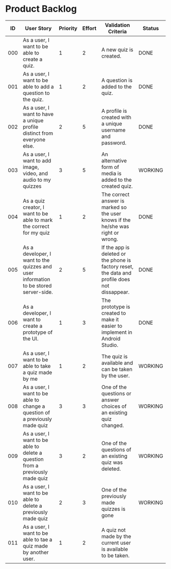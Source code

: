 # Product Backlog

| ID | User Story | Priority | Effort | Validation Criteria | Status |
|----|------------|--------|----------|---------------------|--------|
| 000 | As a user, I want to be able to create a quiz. |	1 |	2 |	A new quiz is created. | DONE |
| 001 | As a user, I want to be able to add a question to the quiz. |	1 |	2 |	A question is added to the quiz. | DONE |
| 002 | As a user, I want to have a unique profile distinct from everyone else. |	2 |	5 |	A profile is created with a unique username and password. | DONE |
| 003 | As a user, I want to add image, video, and audio to my quizzes | 3 | 5 | An alternative form of media is added to the created quiz. | WORKING |
| 004 | As a quiz creator, I want to be able to mark the correct for my quiz |	1	| 2	 | The correct answer is marked so the user knows if the he/she was right or wrong. | DONE |
| 005 | As a developer, I want to the quizzes and user information to be stored server-side. |	2	| 5 |	If the app is deleted or the phone is factory reset, the data and profile does not dissappear. | DONE |
| 006 | As a developer, I want to create a prototype of the UI.	| 1 |	3 |	The prototype is created to make it easier to implement in Android Studio. | DONE |
| 007 | As a user, I want to be able to take a quiz made by me | 1 | 2 | The quiz is available and can be taken by the user. | WORKING |
| 008 | As a user, I want to be able to change a question of a previously made quiz | 3 | 3 | One of the questions or answer choices of an existing quiz changed. | WORKING |
| 009 | As a user, I want to be able to delete a question from a previously made quiz | 3 | 2 | One of the questions of an existing quiz was deleted. | WORKING |
| 010 | As a user, I want to be able to delete a previously made quiz | 2 | 3 | One of the previously made quizzes is gone | WORKING |
| 011 | As a user, I want to be able to tae a quiz made by another user. | 1 | 2 | A quiz not made by the current user is available to be taken.
